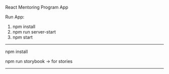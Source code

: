 React Mentoring Program App

Run App:

1. npm install
2. npm run server-start
3. npm start

---

npm install

npm run storybook -> for stories

---
